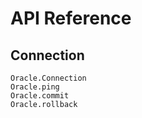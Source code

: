 
# API Reference

## Connection

```@docs
Oracle.Connection
Oracle.ping
Oracle.commit
Oracle.rollback
```

